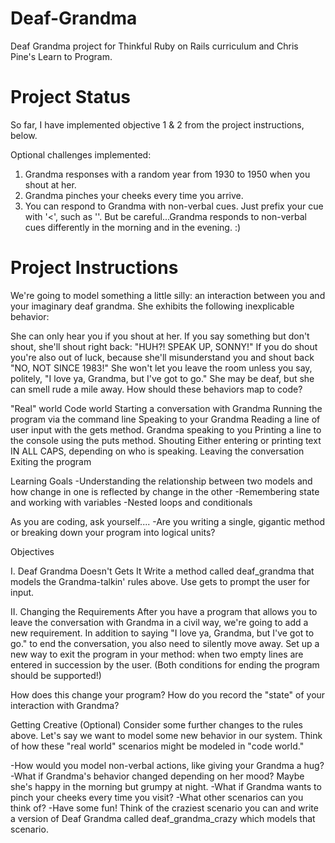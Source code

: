 Deaf-Grandma
============

Deaf Grandma project for Thinkful Ruby on Rails curriculum and Chris Pine's Learn to Program. 

Project Status
==============

So far, I have implemented objective 1 & 2 from the project instructions, below.

Optional challenges implemented: 
1. Grandma responses with a random year from 1930 to 1950 when you shout at her. 
2. Grandma pinches your cheeks every time you arrive.
3. You can respond to Grandma with non-verbal cues. Just prefix your cue with '<', such as '<hug>'. But be careful...Grandma responds to non-verbal cues differently in the morning and in the evening. :)


Project Instructions
====================

We're going to model something a little silly: an interaction between you and your imaginary deaf grandma. She exhibits the following inexplicable behavior:
 
She can only hear you if you shout at her.
If you say something but don't shout, she'll shout right back: "HUH?! SPEAK UP, SONNY!"
If you do shout you're also out of luck, because she'll misunderstand you and shout back "NO, NOT SINCE 1983!"
She won't let you leave the room unless you say, politely, "I love ya, Grandma, but I've got to go." She may be deaf, but she can smell rude a mile away.
How should these behaviors map to code?
 
"Real" world	                                  Code world
Starting a conversation with Grandma	          Running the program via the command line
Speaking to your Grandma	                      Reading a line of user input with the gets method.
Grandma speaking to you	                        Printing a line to the console using the puts method.
Shouting	                                      Either entering or printing text IN ALL CAPS, depending on who is speaking.
Leaving the conversation	                      Exiting the program
 
Learning Goals
-Understanding the relationship between two models and how change in one is reflected by change in the other
-Remembering state and working with variables
-Nested loops and conditionals
 
As you are coding, ask yourself....
-Are you writing a single, gigantic method or breaking down your program into logical units?
 
Objectives
 
I. Deaf Grandma Doesn't Gets It
Write a method called deaf_grandma that models the Grandma-talkin' rules above. Use gets to prompt the user for input.
 
II. Changing the Requirements
After you have a program that allows you to leave the conversation with Grandma in a civil way, we're going to add a new requirement. In addition to saying "I love ya, Grandma, but I've got to go." to end the conversation, you also need to silently move away. Set up a new way to exit the program in your method: when two empty lines are entered in succession by the user. (Both conditions for ending the program should be supported!)
 
How does this change your program? How do you record the "state" of your interaction with Grandma?
 
Getting Creative (Optional)
Consider some further changes to the rules above. Let's say we want to model some new behavior in our system. Think of how these "real world" scenarios might be modeled in "code world."
 
-How would you model non-verbal actions, like giving your Grandma a hug?
-What if Grandma's behavior changed depending on her mood? Maybe she's happy in the morning but grumpy at night.
-What if Grandma wants to pinch your cheeks every time you visit?
-What other scenarios can you think of?
-Have some fun! Think of the craziest scenario you can and write a version of Deaf Grandma called deaf_grandma_crazy which models that scenario.
